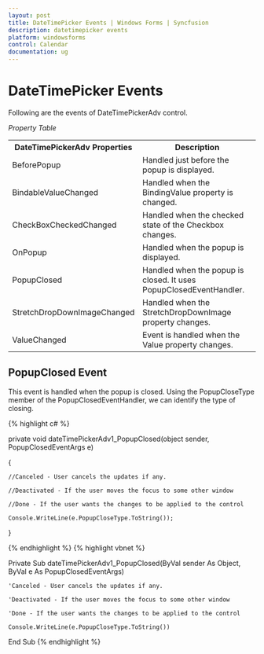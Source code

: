 ```yaml
---
layout: post
title: DateTimePicker Events | Windows Forms | Syncfusion
description: datetimepicker events
platform: windowsforms
control: Calendar 
documentation: ug
---
```

# DateTimePicker Events

Following are the events of DateTimePickerAdv control.

_Property Table_

<table>
<tr>
<th>
DateTimePickerAdv Properties</th><th>
Description</th></tr>
<tr>
<td>
BeforePopup</td><td>
Handled just before the popup is displayed.</td></tr>
<tr>
<td>
BindableValueChanged</td><td>
Handled when the BindingValue property is changed.</td></tr>
<tr>
<td>
CheckBoxCheckedChanged</td><td>
Handled when the checked state of the Checkbox changes.</td></tr>
<tr>
<td>
OnPopup</td><td>
Handled when the popup is displayed.</td></tr>
<tr>
<td>
PopupClosed</td><td>
Handled when the popup is closed. It uses PopupClosedEventHandler.</td></tr>
<tr>
<td>
StretchDropDownImageChanged</td><td>
Handled when the StretchDropDownImage property changes.</td></tr>
<tr>
<td>
ValueChanged</td><td>
Event is handled when the Value property changes.</td></tr>
</table>

## PopupClosed Event

This event is handled when the popup is closed. Using the PopupCloseType member of the PopupClosedEventHandler, we can identify the type of closing.



{% highlight c#  %}

private void dateTimePickerAdv1_PopupClosed(object sender, PopupClosedEventArgs e)

{            

    //Canceled - User cancels the updates if any.

    //Deactivated - If the user moves the focus to some other window

    //Done - If the user wants the changes to be applied to the control

    Console.WriteLine(e.PopupCloseType.ToString());

}





{% endhighlight   %}
{% highlight vbnet  %}

Private Sub dateTimePickerAdv1_PopupClosed(ByVal sender As Object, ByVal e As PopupClosedEventArgs)

    'Canceled - User cancels the updates if any. 

    'Deactivated - If the user moves the focus to some other window 

    'Done - If the user wants the changes to be applied to the control 

    Console.WriteLine(e.PopupCloseType.ToString())

End Sub
{% endhighlight   %}